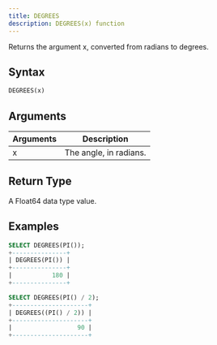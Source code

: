 ```yaml
---
title: DEGREES
description: DEGREES(x) function
---
```


Returns the argument x, converted from radians to degrees.

## Syntax

```sql
DEGREES(x)
```

## Arguments

| Arguments   | Description |
| ----------- | ----------- |
| x | The angle, in radians. |

## Return Type

A Float64 data type value.

## Examples

```sql
SELECT DEGREES(PI());
+---------------+
| DEGREES(PI()) |
+---------------+
|           180 |
+---------------+

SELECT DEGREES(PI() / 2);
+---------------------+
| DEGREES((PI() / 2)) |
+---------------------+
|                  90 |
+---------------------+
```
